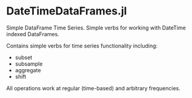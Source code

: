 # DateTimeDataFrames.jl

Simple DataFrame Time Series.
Simple verbs for working with DateTime indexed DataFrames.

Contains simple verbs for time series functionality including:
* subset
* subsample
* aggregate
* shift

All operations work at regular (time-based) and arbitrary frequencies.
